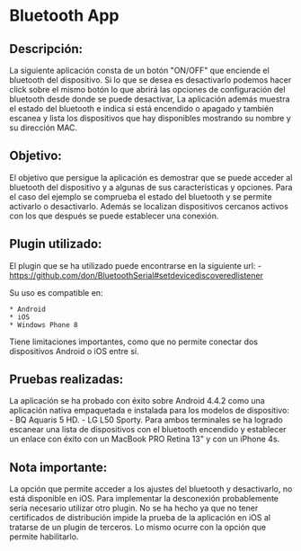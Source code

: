 Bluetooth App
=============

Descripción:
------------
La siguiente aplicación consta de un botón "ON/OFF" que enciende el bluetooth del dispositivo. Si lo que se desea es desactivarlo podemos hacer click sobre el mismo botón lo que abrirá las opciones de configuración del bluetooth desde donde se puede desactivar,
La aplicación además muestra el estado del bluetooth e indica si está encendido o apagado y también escanea y lista los dispositivos que hay disponibles mostrando su nombre y su dirección MAC.

Objetivo:
---------
El objetivo que persigue la aplicación es demostrar que se puede acceder al bluetooth del dispositivo y a algunas de sus características y opciones. Para el caso del ejemplo se comprueba el estado del bluetooth y se permite activarlo o desactivarlo. Además se localizan dispositivos cercanos activos con los que después se puede establecer una conexión.

Plugin utilizado:
-----------------
El plugin que se ha utilizado puede encontrarse en la siguiente url:
    - https://github.com/don/BluetoothSerial#setdevicediscoveredlistener
    
Su uso es compatible en:

    * Android
    * iOS
    * Windows Phone 8
    
Tiene limitaciones importantes, como que no permite conectar dos dispositivos Android o iOS entre sí.

Pruebas realizadas:
-------------------
La aplicación se ha probado con éxito sobre Android 4.4.2 como una aplicación nativa empaquetada e instalada para los modelos de dispositivo:
	- BQ Aquaris 5 HD.
	- LG L50 Sporty.
Para ambos terminales se ha logrado escanear una lista de dispositivos con el bluetooth encendido y establecer un enlace con éxito con un MacBook PRO Retina 13" y con un iPhone 4s.

Nota importante:
----------------
La opción que permite acceder a los ajustes del bluetooth y desactivarlo, no está disponible en iOS. Para implementar la desconexión probablemente sería necesario utilizar otro plugin. No se ha hecho ya que no tener certificados de distribución impide la prueba de la aplicación en iOS al tratarse de un plugin de terceros. Lo mismo ocurre con la opción que permite habilitarlo.